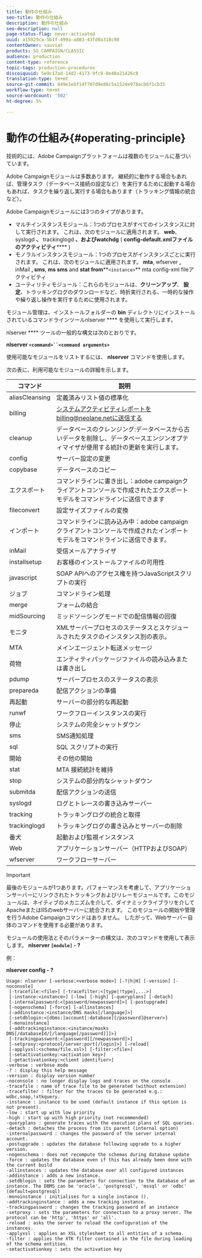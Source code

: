 ```yaml
---
title: 動作の仕組み
seo-title: 動作の仕組み
description: 動作の仕組み
seo-description: null
page-status-flag: never-activated
uuid: a15929ca-5b1f-499a-a883-43fd0a318c98
contentOwner: sauviat
products: SG_CAMPAIGN/CLASSIC
audience: production
content-type: reference
topic-tags: production-procedures
discoiquuid: 5e9c17ad-14d2-4173-9fc9-0e48a21426c8
translation-type: tm+mt
source-git-commit: 849e1ebf14f707d9e86c5a152de978acb6f1cb35
workflow-type: tm+mt
source-wordcount: '502'
ht-degree: 5%

---
```



# 動作の仕組み{#operating-principle}

技術的には、Adobe Campaignプラットフォームは複数のモジュールに基づいています。

Adobe Campaignモジュールは多数あります。 継続的に動作する場合もあれば、管理タスク（データベース接続の設定など）を実行するために起動する場合もあれば、タスクを繰り返し実行する場合もあります（トラッキング情報の統合など）。

Adobe Campaignモジュールには3つのタイプがあります。

* マルチインスタンスモジュール：1つのプロセスがすべてのインスタンスに対して実行されます。 これは、次のモジュールに適用されます。 **web**、syslogd **、** trackinglogd **、およびwatchdg** ( **config-default.xmlファイルのアクティビティ****** )
* モノラルインスタンスモジュール：1つのプロセスがインスタンスごとに実行されます。 これは、次のモジュールに適用されます。 **mta**, wfserver **,** inMail **, sms**, **ms sms** and **stat from****`<instance>`** mta  config-xml fileアクティビティ
* ユーティリティモジュール：これらのモジュールは、**クリーンアップ**、 **設定**、トラッキングログのダウンロードなど、時折実行される、一時的な操作や繰り返し操作を実行するために使用されます。

モジュール管理は、インストールフォルダーの **bin** ディレクトリにインストールされているコマンドラインツールnlserver **** を使用して実行します。

nlserver **** ツールの一般的な構文は次のとおりです。

**nlserver `<command>``<command arguments>`**

使用可能なモジュールをリストするには、 **nlserver** コマンドを使用します。

次の表に、利用可能なモジュールの詳細を示します。

| コマンド | 説明 |
|---|---|
| aliasCleansing | 定義済みリスト値の標準化 |
| billing | システムアクティビティレポートをbilling@neolane.netに送信する |
| cleanup | データベースのクレンジング:データベースから古いデータを削除し、データベースエンジンオプティマイザが使用する統計の更新を実行します。 |
| config | サーバー設定の変更 |
| copybase | データベースのコピー |
| エクスポート | コマンドラインに書き出し：adobe campaignクライアントコンソールで作成されたエクスポートモデルをコマンドラインに送信できます |
| fileconvert | 設定サイズファイルの変換 |
| インポート | コマンドラインに読み込み中：adobe campaignクライアントコンソールで作成されたインポートモデルをコマンドラインに送信できます。 |
| inMail | 受信メールアナライザ |
| installsetup | お客様のインストールファイルの可用性 |
| javascript | SOAP APIへのアクセス権を持つJavaScriptスクリプトの実行 |
| ジョブ | コマンドライン処理 |
| merge | フォームの結合 |
| midSourcing | ミッドソーシングモードでの配信情報の回復 |
| モニタ | XMLサーバープロセスのステータスとスケジュールされたタスクのインスタンス別の表示。 |
| MTA | メインエージェント転送メッセージ |
| 荷物 | エンティティパッケージファイルの読み込みまたは書き出し |
| pdump | サーバープロセスのステータスの表示 |
| prepareda | 配信アクションの準備 |
| 再起動 | サーバーの部分的な再起動 |
| runwf | ワークフローインスタンスの実行 |
| 停止 | システムの完全シャットダウン |
| sms | SMS通知処理 |
| sql | SQL スクリプトの実行 |
| 開始 | その他の開始 |
| stat | MTA 接続統計を維持 |
| stop | システムの部分的なシャットダウン |
| submitda | 配信アクションの送信 |
| syslogd | ログとトレースの書き込みサーバー |
| tracking | トラッキングログの統合と取得 |
| trackinglogd | トラッキングログの書き込みとサーバーの削除 |
| 番犬 | 起動および監視インスタンス |
| Web | アプリケーションサーバー（HTTPおよびSOAP） |
| wfserver | ワークフローサーバー |

>[!IMPORTANT]
>
>最後のモジュールが1つあります。パフォーマンスを考慮して、アプリケーションサーバーにリンクされたトラッキングおよびリレーモジュールです。このモジュールは、ネイティブのメカニズムを介して、ダイナミックライブラリを介してApacheまたはIISのwebサーバーに統合されます。 このモジュールの開始や管理を行うAdobe Campaignコマンドはありません。 したがって、Webサーバー自体のコマンドを使用する必要があります。

モジュールの使用法とそのパラメーターの構文は、次のコマンドを使用して表示します。 **nlserver `[module]` - ?**

例：

**nlserver config - ?**

```
Usage: nlserver [-verbose:<verbose mode>] [-?|h|H] [-version] [-noconsole]
 [-tracefile:<file>] [-tracefilter:<[type|!type],...>]
 [-instance:<instance>] [-low] [-high] [-queryplans] [-detach]
 [-internalpassword:<[password/newpassword]>] [-postupgrade]
 [-nogenschema] [-force] [-allinstances]
 [-addinstance:<instance/DNS masks[/language]>]
 [-setdblogin:<[dbms:]account[:database][/password]@server>]
 [-monoinstance]
 [-addtrackinginstance:<instance/masks DNS[/databaseId/[/language[/password]]]>]
 [-trackingpassword:<[password][/newpassword]>]
 [-setproxy:<protocol/server:port[/login]>] [-reload]
 [-applyxsl:<schema/file.xsl>] [-filter:<file>]
 [-setactivationkey:<activation key>]
 [-getactivationkey:<client identifier>]
-verbose : verbose mode
-? : display this help message
-version : display version number
-noconsole : no longer display logs and traces on the console
-tracefile : name of trace file to be generated (without extension)
-tracefilter : filter for the traces to be generated e.g.: wdbc,soap,!xtkquery.
-instance : instance to be used (default instance if this option is not present).
-low : start up with low priority
-high : start up with high priority (not recommended)
-queryplans : generate traces with the execution plans of SQL queries.
-detach : detaches the process from its parent (internal option)
-internalpassword : changes the password of the server internal account.
-postupgrade : updates the database following upgrade to a higher version. 
-nogenschema : does not recompute the schemas during database update
-force : updates the database even if this has already been done with the current build 
-allinstances : updates the database over all configured instances
-addinstance : adds a new instance.
-setdblogin : sets the parameters for connection to the database of an instance. The DBMS can be 'oracle', 'postgresql', 'mssql' or 'odbc' (default=postgresql)
-monoinstance : initialises for a single instance ().
-addtrackinginstance : adds a new tracking instance.
-trackingpassword : changes the tracking password of an instance
-setproxy : sets the parameters for connection to a proxy server. The protocol can be 'http', 'https' or 'all'.
-reload : asks the server to reload the configuration of the instances. 
-applyxsl : applies an XSL stylesheet to all entities of a schema. 
-filter : applies the XTK filter contained in the file during loading of the schema entities.
-setactivationkey : sets the activation key
```

